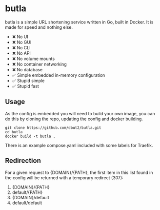 # butla

butla is a simple URL shortening service written in Go, built in Docker. It is made for speed and nothing else.

- ❌ No UI
- ❌ No GUI
- ❌ No CLI
- ❌ No API
- ❌ No volume mounts
- ❌ No container networking
- ❌ No database
- ✅ Simple embedded in-memory configuration
- ✅ Stupid simple
- ✅ Stupid fast

## Usage

As the config is embedded you will need to build your own image, you can do this by cloning the repo, updating the config and docker building.

```shell
git clone https://github.com/dbut2/butla.git
cd butla
docker build -t butla .
```

There is an example compose.yaml included with some labels for Traefik.

## Redirection

For a given request to {DOMAIN}/{PATH}, the first item in this list found in the config will be returned with a temporary redirect (307):

1. {DOMAIN}/{PATH}
2. default/{PATH}
3. {DOMAIN}/default
4. default/default
